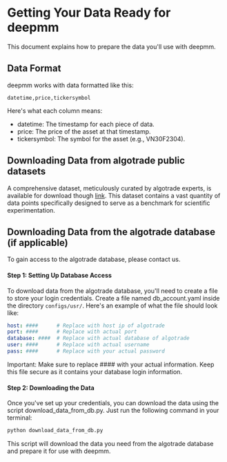 # Getting Your Data Ready for deepmm
This document explains how to prepare the data you'll use with deepmm.

## Data Format
deepmm works with data formatted like this:

```
datetime,price,tickersymbol
```
Here's what each column means:

- datetime: The timestamp for each piece of data.
- price: The price of the asset at that timestamp.
- tickersymbol: The symbol for the asset (e.g., VN30F2304).
## Downloading Data from algotrade public datasets
A comprehensive dataset, meticulously curated by algotrade experts, is available for download though [link](https://drive.google.com/drive/folders/1ZJzFUcxd5mdt8MA9r7lhx3MY1zw1uqdY?usp=sharing). This dataset contains a vast quantity of data points specifically designed to serve as a benchmark for scientific experimentation.

## Downloading Data from the algotrade database (if applicable)
To gain access to the algotrade database, please contact us.
<h4>Step 1: Setting Up Database Access</h4>

To download data from the algotrade database, you'll need to create a file to store your login credentials. Create a file named db_account.yaml inside the directory `configs/usr/`. Here's an example of what the file should look like:
```yaml
host: ####      # Replace with host ip of algotrade
port: ####      # Replace with actual port
database: ####  # Replace with actual database of algotrade
user: ####      # Replace with actual username
pass: ####      # Replace with your actual password
```

Important: Make sure to replace #### with your actual information. Keep this file secure as it contains your database login information.

<h4>Step 2: Downloading the Data</h4>

Once you've set up your credentials, you can download the data using the script download_data_from_db.py. Just run the following command in your terminal:

```bash
python download_data_from_db.py
```

This script will download the data you need from the algotrade database and prepare it for use with deepmm.